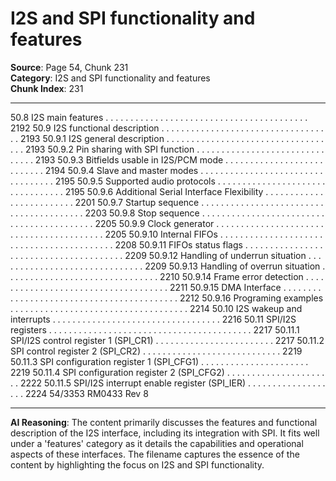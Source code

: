 # I2S and SPI functionality and features

**Source**: Page 54, Chunk 231  
**Category**: I2S and SPI functionality and features  
**Chunk Index**: 231

---

50.8 I2S main features . . . . . . . . . . . . . . . . . . . . . . . . . . . . . . . . . . . . . . . . . 2192
50.9 I2S functional description . . . . . . . . . . . . . . . . . . . . . . . . . . . . . . . . . . . 2193
50.9.1 I2S general description . . . . . . . . . . . . . . . . . . . . . . . . . . . . . . . . . . . 2193
50.9.2 Pin sharing with SPI function . . . . . . . . . . . . . . . . . . . . . . . . . . . . . . . 2193
50.9.3 Bitfields usable in I2S/PCM mode . . . . . . . . . . . . . . . . . . . . . . . . . . . 2194
50.9.4 Slave and master modes . . . . . . . . . . . . . . . . . . . . . . . . . . . . . . . . . . 2195
50.9.5 Supported audio protocols . . . . . . . . . . . . . . . . . . . . . . . . . . . . . . . . . 2195
50.9.6 Additional Serial Interface Flexibility . . . . . . . . . . . . . . . . . . . . . . . . . 2201
50.9.7 Startup sequence . . . . . . . . . . . . . . . . . . . . . . . . . . . . . . . . . . . . . . . . 2203
50.9.8 Stop sequence . . . . . . . . . . . . . . . . . . . . . . . . . . . . . . . . . . . . . . . . . . 2205
50.9.9 Clock generator . . . . . . . . . . . . . . . . . . . . . . . . . . . . . . . . . . . . . . . . . 2205
50.9.10 Internal FIFOs . . . . . . . . . . . . . . . . . . . . . . . . . . . . . . . . . . . . . . . . . . 2208
50.9.11 FIFOs status flags . . . . . . . . . . . . . . . . . . . . . . . . . . . . . . . . . . . . . . . 2209
50.9.12 Handling of underrun situation . . . . . . . . . . . . . . . . . . . . . . . . . . . . . . 2209
50.9.13 Handling of overrun situation . . . . . . . . . . . . . . . . . . . . . . . . . . . . . . . 2210
50.9.14 Frame error detection . . . . . . . . . . . . . . . . . . . . . . . . . . . . . . . . . . . . 2211
50.9.15 DMA Interface . . . . . . . . . . . . . . . . . . . . . . . . . . . . . . . . . . . . . . . . . . 2212
50.9.16 Programing examples . . . . . . . . . . . . . . . . . . . . . . . . . . . . . . . . . . . . 2214
50.10 I2S wakeup and interrupts . . . . . . . . . . . . . . . . . . . . . . . . . . . . . . . . . . 2216
50.11 SPI/I2S registers . . . . . . . . . . . . . . . . . . . . . . . . . . . . . . . . . . . . . . . . . 2217
50.11.1 SPI/I2S control register 1 (SPI_CR1) . . . . . . . . . . . . . . . . . . . . . . . . 2217
50.11.2 SPI control register 2 (SPI_CR2) . . . . . . . . . . . . . . . . . . . . . . . . . . . . 2219
50.11.3 SPI configuration register 1 (SPI_CFG1) . . . . . . . . . . . . . . . . . . . . . . 2219
50.11.4 SPI configuration register 2 (SPI_CFG2) . . . . . . . . . . . . . . . . . . . . . . 2222
50.11.5 SPI/I2S interrupt enable register (SPI_IER) . . . . . . . . . . . . . . . . . . . 2224
54/3353 RM0433 Rev 8

---

**AI Reasoning**: The content primarily discusses the features and functional description of the I2S interface, including its integration with SPI. It fits well under a 'features' category as it details the capabilities and operational aspects of these interfaces. The filename captures the essence of the content by highlighting the focus on I2S and SPI functionality.
